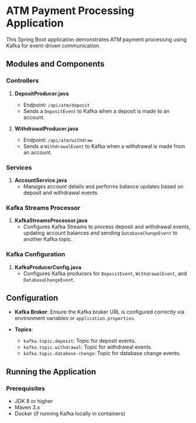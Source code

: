 # ATM Payment Processing Application

This Spring Boot application demonstrates ATM payment processing using Kafka for event-driven communication.

## Modules and Components

### Controllers

1. **DepositProducer.java**
    - Endpoint: `/api/atm/deposit`
    - Sends a `DepositEvent` to Kafka when a deposit is made to an account.

2. **WithdrawalProducer.java**
    - Endpoint: `/api/atm/withdraw`
    - Sends a `WithdrawalEvent` to Kafka when a withdrawal is made from an account.

### Services

1. **AccountService.java**
    - Manages account details and performs balance updates based on deposit and withdrawal events.

### Kafka Streams Processor

1. **KafkaStreamsProcessor.java**
    - Configures Kafka Streams to process deposit and withdrawal events, updating account balances and sending `DatabaseChangeEvent` to another Kafka topic.

### Kafka Configuration

1. **KafkaProducerConfig.java**
    - Configures Kafka producers for `DepositEvent`, `WithdrawalEvent`, and `DatabaseChangeEvent`.

## Configuration

- **Kafka Broker**: Ensure the Kafka broker URL is configured correctly via environment variables or `application.properties`.

- **Topics**:
    - `kafka.topic.deposit`: Topic for deposit events.
    - `kafka.topic.withdrawal`: Topic for withdrawal events.
    - `kafka.topic.database-change`: Topic for database change events.

## Running the Application

### Prerequisites

- JDK 8 or higher
- Maven 3.x
- Docker (if running Kafka locally in containers)


